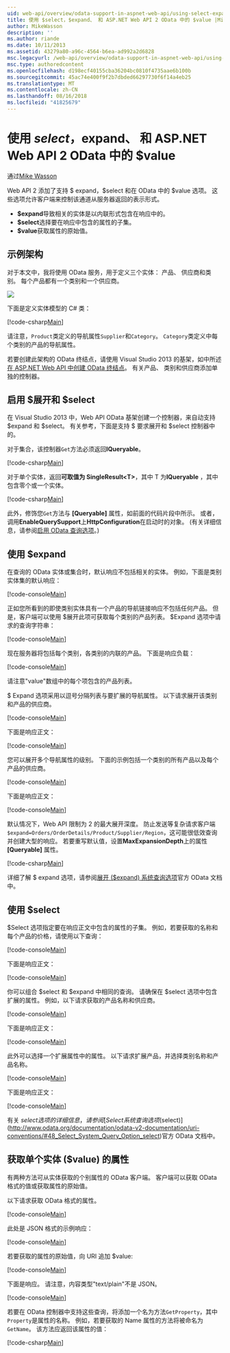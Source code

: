 ```yaml
---
uid: web-api/overview/odata-support-in-aspnet-web-api/using-select-expand-and-value
title: 使用 $select，$expand、 和 ASP.NET Web API 2 OData 中的 $value |Microsoft Docs
author: MikeWasson
description: ''
ms.author: riande
ms.date: 10/11/2013
ms.assetid: 43279a80-a96c-4564-b6ea-ad992a2d6828
msc.legacyurl: /web-api/overview/odata-support-in-aspnet-web-api/using-select-expand-and-value
msc.type: authoredcontent
ms.openlocfilehash: d198ecf40155cba36204bc0810f4735aae6b100b
ms.sourcegitcommit: 45ac74e400f9f2b7dbded66297730f6f14a4eb25
ms.translationtype: MT
ms.contentlocale: zh-CN
ms.lasthandoff: 08/16/2018
ms.locfileid: "41825679"
---
```

<a name="using-select-expand-and-value-in-aspnet-web-api-2-odata"></a>使用 $select，$expand、 和 ASP.NET Web API 2 OData 中的 $value
====================
通过[Mike Wasson](https://github.com/MikeWasson)

Web API 2 添加了支持 $ expand，$select 和在 OData 中的 $value 选项。 这些选项允许客户端来控制该通道从服务器返回的表示形式。

- **$expand**导致相关的实体是以内联形式包含在响应中的。
- **$select**选择要在响应中包含的属性的子集。
- **$value**获取属性的原始值。

## <a name="example-schema"></a>示例架构

对于本文中，我将使用 OData 服务，用于定义三个实体： 产品、 供应商和类别。 每个产品都有一个类别和一个供应商。

![](using-select-expand-and-value/_static/image1.png)

下面是定义实体模型的 C# 类：

[!code-csharp[Main](using-select-expand-and-value/samples/sample1.cs)]

请注意，`Product`类定义的导航属性`Supplier`和`Category`。 `Category`类定义中每个类别的产品的导航属性。

若要创建此架构的 OData 终结点，请使用 Visual Studio 2013 的基架，如中所述[在 ASP.NET Web API 中创建 OData 终结点](odata-v3/creating-an-odata-endpoint.md)。 有关产品、 类别和供应商添加单独的控制器。

## <a name="enabling-expand-and-select"></a>启用 $展开和 $select

在 Visual Studio 2013 中，Web API OData 基架创建一个控制器，来自动支持 $expand 和 $select。 有关参考，下面是支持 $ 要求展开和 $select 控制器中的。

对于集合，该控制器`Get`方法必须返回**IQueryable**。

[!code-csharp[Main](using-select-expand-and-value/samples/sample2.cs)]

对于单个实体，返回**可取值为 SingleResult&lt;T&gt;**，其中 T 为**IQueryable** ，其中包含零个或一个实体。

[!code-csharp[Main](using-select-expand-and-value/samples/sample3.cs)]

此外，修饰您`Get`方法与 **[Queryable]** 属性，如前面的代码片段中所示。 或者，调用**EnableQuerySupport**上**HttpConfiguration**在启动时的对象。 (有关详细信息，请参阅[启用 OData 查询选项](supporting-odata-query-options.md#enable)。)

## <a name="using-expand"></a>使用 $expand

在查询的 OData 实体或集合时，默认响应不包括相关的实体。 例如，下面是类别实体集的默认响应：

[!code-console[Main](using-select-expand-and-value/samples/sample4.cmd)]

正如您所看到的即使类别实体具有一个产品的导航链接响应不包括任何产品。 但是，客户端可以使用 $展开此项可获取每个类别的产品列表。 $Expand 选项中请求的查询字符串：

[!code-console[Main](using-select-expand-and-value/samples/sample5.cmd)]

现在服务器将包括每个类别，各类别的内联的产品。 下面是响应负载：

[!code-console[Main](using-select-expand-and-value/samples/sample6.cmd)]

请注意"value"数组中的每个项包含的产品列表。

$ Expand 选项采用以逗号分隔列表与要扩展的导航属性。 以下请求展开该类别和产品的供应商。

[!code-console[Main](using-select-expand-and-value/samples/sample7.cmd)]

下面是响应正文：

[!code-console[Main](using-select-expand-and-value/samples/sample8.cmd)]

您可以展开多个导航属性的级别。 下面的示例包括一个类别的所有产品以及每个产品的供应商。

[!code-console[Main](using-select-expand-and-value/samples/sample9.cmd)]

下面是响应正文：

[!code-console[Main](using-select-expand-and-value/samples/sample10.cmd)]

默认情况下，Web API 限制为 2 的最大展开深度。 防止发送等复杂请求客户端`$expand=Orders/OrderDetails/Product/Supplier/Region`，这可能很低效查询并创建大型的响应。 若要重写默认值，设置**MaxExpansionDepth**上的属性 **[Queryable]** 属性。

[!code-csharp[Main](using-select-expand-and-value/samples/sample11.cs)]

详细了解 $ expand 选项，请参阅[展开 ($expand) 系统查询选项](http://www.odata.org/documentation/odata-v2-documentation/uri-conventions/#46_Expand_System_Query_Option_expand)官方 OData 文档中。

## <a name="using-select"></a>使用 $select

$Select 选项指定要在响应正文中包含的属性的子集。 例如，若要获取的名称和每个产品的价格，请使用以下查询：

[!code-console[Main](using-select-expand-and-value/samples/sample12.cmd)]

下面是响应正文：

[!code-console[Main](using-select-expand-and-value/samples/sample13.cmd)]

你可以组合 $select 和 $expand 中相同的查询。 请确保在 $select 选项中包含扩展的属性。 例如，以下请求获取的产品名称和供应商。

[!code-console[Main](using-select-expand-and-value/samples/sample14.cmd)]

下面是响应正文：

[!code-console[Main](using-select-expand-and-value/samples/sample15.cmd)]

此外可以选择一个扩展属性中的属性。 以下请求扩展产品，并选择类别名称和产品名称。

[!code-console[Main](using-select-expand-and-value/samples/sample16.cmd)]

下面是响应正文：

[!code-console[Main](using-select-expand-and-value/samples/sample17.cmd)]

有关 $select 选项的详细信息，请参阅[Select 系统查询选项 ($select)](http://www.odata.org/documentation/odata-v2-documentation/uri-conventions/#48_Select_System_Query_Option_select)官方 OData 文档中。

## <a name="getting-individual-properties-of-an-entity-value"></a>获取单个实体 ($value) 的属性

有两种方法可从实体获取的个别属性的 OData 客户端。 客户端可以获取 OData 格式的值或获取属性的原始值。

以下请求获取 OData 格式的属性。

[!code-console[Main](using-select-expand-and-value/samples/sample18.cmd)]

此处是 JSON 格式的示例响应：

[!code-console[Main](using-select-expand-and-value/samples/sample19.cmd)]

若要获取的属性的原始值，向 URI 追加 $value:

[!code-console[Main](using-select-expand-and-value/samples/sample20.cmd)]

下面是响应。 请注意，内容类型"text/plain"不是 JSON。

[!code-console[Main](using-select-expand-and-value/samples/sample21.cmd)]

若要在 OData 控制器中支持这些查询，将添加一个名为方法`GetProperty`，其中`Property`是属性的名称。 例如，若要获取的 Name 属性的方法将被命名为`GetName`。 该方法应返回该属性的值：

[!code-csharp[Main](using-select-expand-and-value/samples/sample22.cs)]
